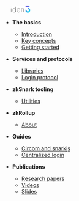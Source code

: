 
[<img src="./imgs/iden3-icon2.png" style="width: 50px; margin-left: 20px;">](/)

- **The basics**
    - [Introduction](basics/introduction.md)
	- [Key concepts](basics/key-concepts.md)
	- [Getting started](basics/getting-started.md)
	
- **Services and protocols**
	- [Libraries](services/libraries.md)
	- [Login protocol](services/login-protocol.md)
	
- **zkSnark tooling**
    - [Utilities](zksnarks/utilities.md)

-  **zkRollup**
    - [About](rollup/rollup.md)

- **Guides**
	- [Circom and snarkjs](guides/circom-and-snarkjs.md)
	- [Centralized login](guides/centralized-login.md)
	
- **Publications**
	- [Research papers](publications/publications.md#researchpapers)
	- [Videos](publications/publications.md#videos)
	- [Slides](publications/publications.md#slides)
		

